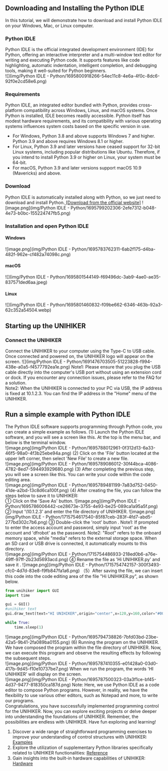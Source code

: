 ## Downloading and Installing the Python IDLE
In this tutorial, we will demonstrate how to download and install Python IDLE on your Windows, Mac, or Linux computer.  
### Python IDLE
Python IDLE is the official integrated development environment (IDE) for Python, offering an interactive interpreter and a multi-window text editor for writing and executing Python code. It supports features like code highlighting, automatic indentation, intelligent completion, and debugging tools, making it well-suited for Python beginners.  
![](img/Python IDLE - Python/1695800918266-54ec11c8-4e6a-4f0c-8dc6-92f0e2cd58e6.png)
### Requirements
Python IDLE, an integrated editor bundled with Python, provides cross-platform compatibility across Windows, Linux, and macOS systems. Once Python is installed, IDLE becomes readily accessible. Python itself has modest hardware requirements, and its compatibility with various operating systems influences system costs based on the specific version in use.  

- For Windows, Python 3.8 and above supports Windows 7 and higher. Python 3.9 and above requires Windows 8.1 or higher.  
- For Linux, Python 3.9 and later versions have ceased support for 32-bit Linux systems, including popular distributions like Ubuntu. Therefore, if you intend to install Python 3.9 or higher on Linux, your system must be 64-bit.  
- For macOS, Python 3.9 and later versions support macOS 10.9 (Mavericks) and above.  
### Download
Python IDLE is automatically installed along with Python, so we just need to download and install Python.[ [Download from the official website]](https://www.python.org/downloads/)
![image.png](img/Python IDLE - Python/1695799202306-2efe7312-b048-4e73-b0bc-155224747fb5.png)
### Installation and open Python IDLE
#### Windows 
![image.png](img/Python IDLE - Python/1695783762311-6ab2f175-d4ba-482f-962e-cf482a74098c.png)
#### macOS
![](img/Python IDLE - Python/1695801544149-f69496dc-3ab9-4ae0-ae35-837571ded6aa.jpeg)
#### Linux
![](img/Python IDLE - Python/1695801460832-f09be662-6346-463b-92a3-62c352a54504.webp)
## Starting up the UNIHIKER
### Connect the UNIHIKER
Connect the UNIHIKER to your computer using the Type-C to USB cable. Once connected and powered on, the UNIHIKER logo will appear on the screen.
![](img/Python IDLE - Python/1691476703505-51223828-f994-438e-a0a5-f4577792ea1e.png)
Note1: Please ensure that you plug the USB cable directly into the computer's USB port without using an extension cord or dock. If you encounter any connection issues, please refer to the FAQ for a solution.  
Note2: When the UNIHIKER is connected to your PC via USB, the IP address is fixed at 10.1.2.3. You can find the IP address in the "Home" menu of the UNIHIKER.  
## Run a simple example with Python IDLE
The Python IDLE software supports programming through Python code, you can create a simple example as follows.
(1) Launch the Python IDLE software, and you will see a screen like this. At the top is the menu bar, and below is the terminal window.  
![image.png](img/Python IDLE - Python/1695788012961-0f312d13-6a33-46f5-98a0-4f3b25ebe94a.png)
(2) Click on the 'File' button located at the upper left corner, then select 'New File' to create a new file.  
![image.png](img/Python IDLE - Python/1695789086012-30f44bca-4086-4782-8ed7-594493929680.png)
(3) After completing the previous step, you will see a screen like this. You can write your code within the code editing area.  
![image.png](img/Python IDLE - Python/1695789481199-7a83d752-0450-41de-a2bd-13c8d6ca100f.png)
(4) After creating the file, you can follow the steps below to save it to UNIHIKER:  
① Click on the 'Save As' button.
![image.png](img/Python IDLE - Python/1695786006442-ce28673e-3755-4e93-be25-089ca1a95a5f.png)
② Input '\\10.1.2.3\' and enter the file directory of UNIHIKER.
![image.png](img/Python IDLE - Python/1715754617540-85f87ceb-283f-4fd7-abd5-277bd302c7b6.png)
③ Double-click the 'root' button .
Note1: If prompted to enter the access account and password, simply input 'root' as the account and 'dfrobot' as the password.
Note2: "Root" refers to the onboard memory space, while "media" refers to the external storage space. When an SD card or USB drive is connected, it automatically mounts to this directory.  
![image.png](img/Python IDLE - Python/1715754486933-218ed0b6-a76e-49ff-97ff-2b23d5693acd.png)
④ Rename the file as 'Hi UNIHIKER.py' and save it .
![image.png](img/Python IDLE - Python/1715754742157-300f3493-cfc0-4d7d-83e8-f9fb847fa1a6.png)
（5）After saving the file, we can insert this code into the code editing area of the file "Hi UNIHIKER.py", as shown below.
```python
from unihiker import GUI
import time

gui = GUI()
#unihiker text
gui.draw_text(text="HI UNIHIKER",origin="center",x=120,y=160,color="#0066CC")

while True:
    time.sleep(1)
```
![image.png](img/Python IDLE - Python/1695794738826-7bfd03bd-23be-42a5-9b41-2fa089ba0155.png)
(6) Running the program on the UNIHIKER.
We have composed the program within the file directory of UNIHIKER. Now, we can execute this program and observe the resulting effects by following the subsequent steps.  
![image.png](img/Python IDLE - Python/1695787410355-e01428a0-03d0-417b-9d45-f10e10737be7.png)
When we run the program, the words 'HI UNIHIKER' will display on the screen.  
![image.png](img/Python IDLE - Python/1695787500323-03a3f1ce-bf45-4d37-9477-818350ca187d.png)
Note: Here, we use Python IDLE as a code editor to compose Python programs. However, in reality, we have the flexibility to use various other editors, such as Notepad and more, to write our programs.  
Congratulations, you have successfully implemented programming control for the UNIHIKER. Now, you can explore exciting projects or delve deeper into understanding the foundations of UNIHIKER. Remember, the possibilities are endless with UNIHIKER. Have fun exploring and learning!

1. Discover a wide range of straightforward programming exercises to improve your understanding of control structures with UNIHIKER: [Examples](https://www.yuque.com/joanna-rqvih/unihiker_wiki_en/ktu7u5wqrqocflu0)
2. Explore the utilization of supplementary Python libraries specifically related to UNIHIKER functionalities: [Reference](https://www.yuque.com/joanna-rqvih/unihiker_wiki_en/btd6oualns4g6fgd)
3. Gain insights into the built-in hardware capabilities of UNIHIKER: [Hardware ](https://www.yuque.com/joanna-rqvih/unihiker_wiki_en/ogm50gebc6wgp3dm)
